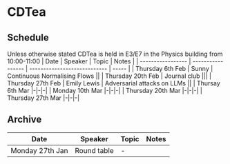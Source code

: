# CDTea

## Schedule
Unless otherwise stated CDTea is held in E3/E7 in the Physics building from 10:00-11:00
| Date              | Speaker           | Topic                        | Notes |
| ----------------- | ----------------- | ---------------------------- | ----- |
| Thursday 6th Feb  | Sunny             | Continuous Normalising Flows ||
| Thursday 20th Feb | Journal club      |||
| Thursday 27th Feb | Emily Lewis       | Adversarial attacks on LLMs  ||
| Thursay 6th Mar   |-|-|-|
| Monday 10th Mar   |-|-|-|
| Thursday 20th Mar |-|-|-|
| Thursday 27th Mar |-|-|-|

## Archive
| Date              | Speaker           | Topic                        | Notes |
| ----------------- | ----------------- | ---------------------------- | ----- |
| Monday 27th Jan   | Round table       | -                            ||
